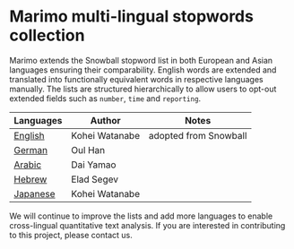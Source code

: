# Marimo multi-lingual stopwords collection

Marimo extends the Snowball stopword list in both European and Asian languages ensuring their comparability. English words are extended and translated into functionally equivalent words in respective languages manually. The lists are structured hierarchically to allow users to opt-out extended fields such as `number`, `time` and `reporting`.

Languages | Author | Notes
--- | --- | ---
 [English](yaml/stopwords_en.yml) | Kohei Watanabe | adopted from Snowball
 [German](yaml/stopwords_de.yml) | Oul Han |
 [Arabic](yaml/stopwords_ar.yml) | Dai Yamao |
 [Hebrew](yaml/stopwords_he.yml) | Elad Segev |
 [Japanese](yaml/stopwords_ja.yml) | Kohei Watanabe
 
We will continue to improve the lists and add more languages to enable cross-lingual quantitative text analysis. If you are interested in contributing to this project, please contact us.
